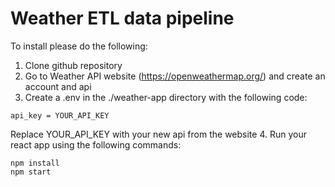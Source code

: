 # Weather ETL data pipeline

To install please do the following:

1. Clone github repository
2. Go to Weather API website (https://openweathermap.org/) and create an account and api
3. Create a .env in the ./weather-app directory with the following code:
```
api_key = YOUR_API_KEY
```
Replace YOUR_API_KEY with your new api from the website
4. Run your react app using the following commands:
```
npm install
npm start
```